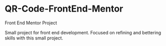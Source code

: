 # QR-Code-FrontEnd-Mentor
Front End Mentor Project

Small project for front end development. Focused on refining and bettering skills with this small project.
